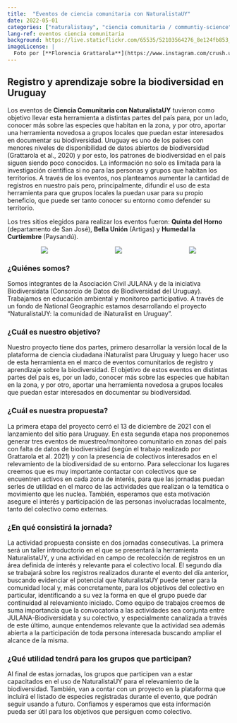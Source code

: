 ```yaml
---
title:  "Eventos de ciencia comunitaria con NaturalistaUY"
date: 2022-05-01
categories: ["naturalistauy", "ciencia comunitaria / communtiy-science"]
lang-ref: eventos ciencia comunitaria
background: https://live.staticflickr.com/65535/52103564276_8e124fb853_k.jpg
imageLicense: |
  Foto por [**Florencia Grattarola**](https://www.instagram.com/crush.uruguay/) en Bella Unión (Artigas)
---
```


## Registro y aprendizaje sobre la biodiversidad en Uruguay

Los eventos de **Ciencia Comunitaria con NaturalistaUY** tuvieron como objetivo llevar esta herramienta a distintas partes del país para, por un lado, conocer más sobre las especies que habitan en la zona, y por otro, aportar una herramienta novedosa a grupos locales que puedan estar interesados en documentar su biodiversidad. Uruguay es uno de los países con menores niveles de disponibilidad de datos abiertos de biodiversidad (Grattarola et al., 2020) y por esto, los patrones de biodiversidad en el país siguen siendo poco conocidos. La información no solo es limitada para la investigación científica si no para las personas y grupos que habitan los territorios. A través de los eventos, nos planteamos aumentar la cantidad de registros en nuestro país pero, principalmente, difundir el uso de esta herramienta para que grupos locales la puedan usar para su propio beneficio, que puede ser tanto conocer su entorno como defender su territorio.

Los tres sitios elegidos para realizar los eventos fueron: **Quinta del Horno** (departamento de San José), **Bella Unión** (Artigas) y **Humedal la Curtiembre** (Paysandú).  

<div id="banner" style="overflow: hidden; display: flex; justify-content:space-around;">
        <div class="" style="max-width: 33%; max-height: 20%;">
            <img src ="https://static.inaturalist.org/wiki_page_attachments/3001-original.png">
        </div>
        <div class="" style="max-width: 33%; max-height: 100%;">
            <img src ="https://static.inaturalist.org/wiki_page_attachments/2999-original.png">
        </div>
        <div class="" style="max-width: 33%; max-height: 20%;">
            <img src ="https://static.inaturalist.org/wiki_page_attachments/3000-original.png">
        </div>
</div>


### ¿Quiénes somos?
Somos integrantes de la Asociación Civil JULANA y de la iniciativa Biodiversidata (Consorcio de Datos de Biodiversidad del Uruguay). Trabajamos en educación ambiental y monitoreo participativo. A través de un fondo de National Geographic estamos desarrollando el proyecto “NaturalistaUY: la comunidad de iNaturalist en Uruguay”.

### ¿Cuál es nuestro objetivo?
Nuestro proyecto tiene dos partes, primero desarrollar la versión local de la plataforma de ciencia ciudadana iNaturalist para Uruguay y luego hacer uso de esta herramienta en el marco de eventos comunitarios de registro y aprendizaje sobre la biodiversidad. El objetivo de estos eventos en distintas partes del país es, por un lado, conocer más sobre las especies que habitan en la zona, y por otro, aportar una herramienta novedosa a grupos locales que puedan estar interesados en documentar su biodiversidad.

### ¿Cuál es nuestra propuesta?
La primera etapa del proyecto cerró el 13 de diciembre de 2021 con el lanzamiento del sitio para Uruguay. En esta segunda etapa nos proponemos generar tres eventos de muestreo/monitoreo comunitario en zonas del país con falta de datos de biodiversidad (según el trabajo realizado por Grattarola et al. 2021) y con la presencia de colectivos interesados en el relevamiento de la biodiversidad de su entorno. Para seleccionar los lugares creemos que es muy importante contactar con colectivos que se encuentren activos en cada zona de interés, para que las jornadas puedan serles de utilidad en el marco de las actividades que realizan o la temática o movimiento que les nuclea. También, esperamos que esta motivación asegure el interés y participación de las personas involucradas localmente, tanto del colectivo como externas.

### ¿En qué consistirá la jornada?
La actividad propuesta consiste en dos jornadas consecutivas. La primera será un taller introductorio en el que se presentará la herramienta NaturalistaUY, y una actividad en campo de recolección de registros en un área definida de interés y relevante para el colectivo local. El segundo día se trabajará sobre los registros realizados durante el evento del día anterior, buscando evidenciar el potencial que NaturalistaUY puede tener para la comunidad local y, más concretamente, para los objetivos del colectivo en particular, identificando a su vez la forma en que el grupo puede dar continuidad al relevamiento iniciado. Como equipo de trabajos creemos de suma importancia que la convocatoria a las actividades sea conjunta entre JULANA-Biodiversidata y su colectivo, y especialmente canalizada a través de este último, aunque entendemos relevante que la actividad sea además abierta a la participación de toda persona interesada buscando ampliar el alcance de la misma.

### ¿Qué utilidad tendrá para los grupos que participan?
Al final de estas jornadas, los grupos que participen van a estar capacitados en el uso de NaturalistaUY para el relevamiento de la biodiversidad. También, van a contar con un proyecto en la plataforma que incluirá el listado de especies registradas durante el evento, que podrán seguir usando a futuro. Confiamos y esperamos que esta información pueda ser útil para los objetivos que persiguen como colectivo.
